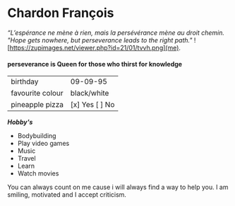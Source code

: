 <!-- # markdown-challenge -->
# Chardon François
*“L’espérance ne mène à rien, mais la persévérance mène au droit chemin.*
*"Hope gets nowhere, but perseverance leads to the right path."*
![https://zupimages.net/viewer.php?id=21/01/tvvh.png](me).
#### perseverance is Queen for those who thirst for knowledge

|                   |                    |
|-------------------|--------------------|
|    birthday       |       09-09-95     | 
| favourite colour  |     black/white    |
|  pineapple pizza  | [x] Yes [ ] No     |

***Hobby's***

- Bodybuilding
- Play video games
- Music
- Travel
- Learn
- Watch movies

You can always count on me cause i will always find a way to help you.
I am smiling, motivated and I accept criticism.



